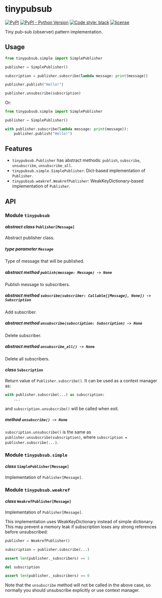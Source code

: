 # tinypubsub

[![PyPI](https://img.shields.io/pypi/v/tinypubsub)](https://pypi.org/project/tinypubsub/)
[![PyPI - Python Version](https://img.shields.io/pypi/pyversions/tinypubsub)](https://pypi.org/project/tinypubsub/)
[![Code style: black](https://img.shields.io/badge/code%20style-black-000000.svg)](https://github.com/psf/black)
[![license](https://img.shields.io/github/license/nekonoshiri/tinypubsub)](https://github.com/nekonoshiri/tinypubsub/blob/main/LICENSE)

Tiny pub-sub (observer) pattern implementation.

## Usage

```Python
from tinypubsub.simple import SimplePublisher

publisher = SimplePublisher()

subscription = publisher.subscribe(lambda message: print(message))

publisher.publish("Hello!")

publisher.unsubscribe(subscription)
```

Or:

```Python
from tinypubsub.simple import SimplePublisher

publisher = SimplePublisher()

with publisher.subscribe(lambda message: print(message)):
    publisher.publish("Hello!")
```

## Features

- `tinypubsub.Publisher` has abstract methods: `publish`, `subscribe`, `unsubscribe`, `unsubscribe_all`.
- `tinypubsub.simple.SimplePublisher`: Dict-based implementation of `Publisher`.
- `tinypubsub.weakref.WeakrefPublisher`: WeakKeyDictionary-based implementation of `Publisher`.

## API

### Module `tinypubsub`

#### *abstract class* `Publisher[Message]`

Abstract publisher class.

##### *type parameter* `Message`

Type of message that will be published.

##### *abstract method* `publish(message: Message) -> None`

Publish message to subscribers.

##### *abstract method* `subscribe(subscriber: Callable[[Message], None]) -> Subscription`

Add subscriber.

##### *abstract method* `unsubscribe(subscription: Subscription) -> None`

Delete subscriber.

##### *abstract method* `unsubscribe_all() -> None`

Delete all subscribers.

#### *class* `Subscription`

Return value of `Publisher.subscribe()`.
It can be used as a context manager as:

```Python
with publisher.subscribe(...) as subscription:
    ...
```

and `subscription.unsubscribe()` will be called when exit.

##### *method* `unsubscribe() -> None`

`subscription.unsubscribe()` is the same as `publisher.unsubscribe(subscription)`, where `subscription = publisher.subscribe(...)`.

### Module `tinypubsub.simple`

#### *class* `SimplePublisher[Message]`

Implementation of `Publisher[Message]`.

### Module `tinypubsub.weakref`

#### *class* `WeakrefPublisher[Message]`

Implementation of `Publisher[Message]`.

This implementation uses WeakKeyDictionary instead of simple dictionary.
This may prevent a memory leak if subscription loses any strong references before unsubscribed:

```Python
publisher = WeakrefPublisher()

subscription = publisher.subscribe(...)

assert len(publisher._subscribers) == 1

del subscription

assert len(publisher._subscribers) == 0
```

Note that the `unsubscribe` method will not be called in the above case,
so normally you should unsubscribe explicitly or use context manager.


